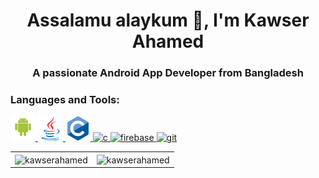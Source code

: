 <h1 align="center">Assalamu alaykum 👋, I'm Kawser Ahamed</h1>
<h3 align="center">A passionate Android App Developer from Bangladesh</h3>


<p align="left">
</p>




<h3 align="left">Languages and Tools:</h3>
<p align="left"> 
  <a href="https://developer.android.com" target="_blank" rel="noreferrer"> 
    <img src="https://raw.githubusercontent.com/devicons/devicon/master/icons/android/android-original-wordmark.svg" alt="android" width="40" height="40"/> 
  </a> 
   <a href="https://www.java.com" target="_blank" rel="noreferrer">
    <img src="https://raw.githubusercontent.com/devicons/devicon/master/icons/java/java-original.svg" alt="java" width="40" height="40"/>
  </a>
  <a href="https://www.cprogramming.com/" target="_blank" rel="noreferrer"> 
  <img src="https://raw.githubusercontent.com/devicons/devicon/master/icons/c/c-original.svg" alt="c" width="40" height="40"/> 
  </a> 
  <a href="https://kotlinlang.org/" target="_blank" rel="noreferrer"> 
  <img src="https://res.cloudinary.com/practicaldev/image/fetch/s--XMw9Io8X--/c_fill,f_auto,fl_progressive,h_320,q_auto,w_320/https://dev-to-uploads.s3.amazonaws.com/uploads/organization/profile_image/2485/80d41bc3-7f05-444c-a32e-ceb190e486b1.png" alt="c" width="40" height="40"/> 
  </a> 
  <a href="https://firebase.google.com/" target="_blank" rel="noreferrer">
  <img src="https://www.vectorlogo.zone/logos/firebase/firebase-icon.svg" alt="firebase" width="40" height="40"/>
  </a> 
  <a href="https://git-scm.com/" target="_blank" rel="noreferrer">
    <img src="https://www.vectorlogo.zone/logos/git-scm/git-scm-icon.svg" alt="git" width="40" height="40"/>
  </a> 
 
</p>


<table cellspacing="0" cellpadding="0" style="border:none;">
  <tr>
    <td>
      <img align="center" src="https://github-readme-stats.vercel.app/api?username=kawserahamed&show_icons=true&locale=en" alt="kawserahamed" />
    </td>

 <td>
      <img align="center" src="https://github-readme-streak-stats.herokuapp.com/?user=kawserahamed&" alt="kawserahamed" />
    </td>
   </tr>
</table>
<table cellspacing="0" cellpadding="0" style="border:none;">
 
</table>




